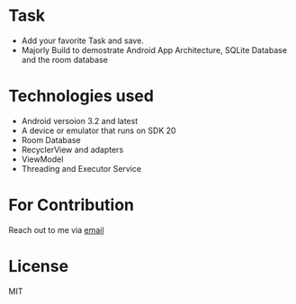 # Task
- Add your favorite Task and save.
- Majorly Build to demostrate Android App Architecture, SQLite Database and the room database
# Technologies used
- Android versoion 3.2 and latest
- A device or emulator that runs on SDK 20
- Room Database
- RecyclerView and adapters
- ViewModel
- Threading and Executor Service

# For Contribution
Reach out to me via [email](gokumu12@gmail.com)

# License
MIT